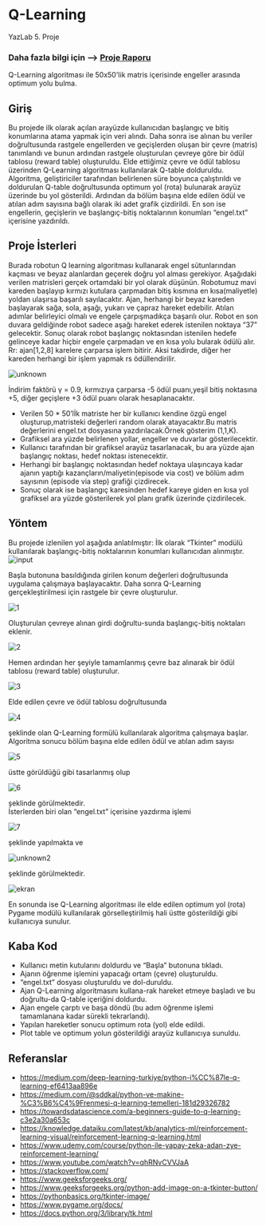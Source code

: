 # Q-Learning
YazLab 5. Proje

### Daha fazla bilgi için --> [Proje Raporu](https://github.com/mustafayigit34/Q-Learning/blob/main/Rapor.pdf)

Q-Learning algoritması ile 50x50'lik matris içerisinde engeller arasında optimum yolu bulma.

## Giriş
Bu projede ilk olarak açılan arayüzde kullanıcıdan başlangıç ve bitiş konumlarına atama yapmak için veri alındı. Daha sonra ise alınan bu veriler doğrultusunda rastgele engellerden ve geçişlerden oluşan bir çevre (matris) tanımlandı ve bunun ardından rastgele oluşturulan çevreye göre bir ödül tablosu (reward table) oluşturuldu. Elde ettiğimiz çevre ve ödül tablosu üzerinden Q-Learning algoritması kullanılarak Q-table dolduruldu. Algoritma, geliştiriciler tarafından belirlenen süre boyunca çalıştırıldı ve doldurulan Q-table doğrultusunda optimum yol (rota) bulunarak arayüz üzerinde bu yol gösterildi. Ardından da bölüm başına elde edilen ödül ve atılan adım sayısına bağlı olarak iki adet grafik çizdirildi. En son ise engellerin, geçişlerin ve başlangıç-bitiş noktalarının konumları “engel.txt” içerisine yazdırıldı.

## Proje İsterleri
Burada robotun Q learning algoritması kullanarak engel sütunlarından kaçması ve beyaz alanlardan
geçerek doğru yol alması gerekiyor. Aşağıdaki verilen matrisleri gerçek ortamdaki bir yol olarak düşünün.
Robotumuz mavi kareden başlayıp kırmızı kutulara çarpmadan bitiş kısmına en kısa(maliyetle) yoldan
ulaşırsa başarılı sayılacaktır.
Ajan, herhangi bir beyaz kareden başlayarak sağa, sola, aşağı, yukarı ve çapraz hareket edebilir. Atılan 
adımlar belirleyici olmalı ve engele çarpışmadıkça başarılı olur. Robot en son duvara geldiğinde robot 
sadece aşağı hareket ederek istenilen noktaya “37” gelecektir. Sonuç olarak robot başlangıç noktasından 
istenilen hedefe gelinceye kadar hiçbir engele çarpmadan ve en kısa yolu bularak ödülü alır. Rr: ajan[1,2,8] karelere 
çarparsa işlem bitirir. Aksi takdirde, diğer her kareden herhangi bir işlem yapmak rs ödüllendirilir. <br>

![unknown](https://user-images.githubusercontent.com/65903573/119260508-be4ecf80-bbdb-11eb-8109-701190753b8f.png) <br>

İndirim faktörü γ = 0.9, kırmızıya çarparsa -5 ödül puanı,yeşil bitiş noktasına +5, diğer geçişlere
+3 ödül puanı olarak hesaplanacaktır.

* Verilen 50 * 50’lİk matriste her bir kullanıcı kendine özgü engel oluşturup,matristeki değerleri
random olarak atayacaktır.Bu matris değerlerini engel.txt dosyasına yazdırılacak.Örnek gösterim
(1,1,K).
* Grafiksel ara yüzde belirlenen yollar, engeller ve duvarlar gösterilecektir.
* Kullanıcı tarafından bir grafiksel arayüz tasarlanacak, bu ara yüzde ajan başlangıç noktası, hedef
noktası istenecektir.
* Herhangi bir başlangıç noktasından hedef noktaya ulaşıncaya kadar ajanın yaptığı
kazançların/maliyetin(episode via cost) ve bölüm adım sayısının (episode via step) grafiği
çizdirecek.
* Sonuç olarak ise başlangıç karesinden hedef kareye giden en kısa yol grafiksel ara yüzde
gösterilerek yol planı grafik üzerinde çizdirilecek.

## Yöntem
Bu projede izlenilen yol aşağıda anlatılmıştır:
İlk olarak “Tkinter” modülü kullanılarak başlangıç-bitiş noktalarının konumları kullanıcıdan alınmıştır. <br>
![input](https://user-images.githubusercontent.com/65903573/119260595-31f0dc80-bbdc-11eb-8607-3bf8da6a61c5.png) <br>

Başla butonuna basıldığında girilen konum değerleri doğrultusunda uygulama çalışmaya başlayacaktır.
Daha sonra Q-Learning gerçekleştirilmesi için rastgele bir çevre oluşturulur. <br>

![1](https://user-images.githubusercontent.com/65903573/119260684-8d22cf00-bbdc-11eb-8496-d65d88f73bdc.png) <br>

Oluşturulan çevreye alınan girdi doğrultu-sunda başlangıç-bitiş noktaları eklenir. <br>

![2](https://user-images.githubusercontent.com/65903573/119260713-ab88ca80-bbdc-11eb-9b8c-97d4e90a62ef.png) <br>

Hemen ardından her şeyiyle tamamlanmış çevre baz alınarak bir ödül tablosu (reward table) oluşturulur. <br>

![3](https://user-images.githubusercontent.com/65903573/119260736-c52a1200-bbdc-11eb-89b9-b2295ddeeaf5.png) <br>

Elde edilen çevre ve ödül tablosu doğrultusunda <br>

![4](https://user-images.githubusercontent.com/65903573/119260751-e559d100-bbdc-11eb-9e64-b02e3da19c46.png) <br>

şeklinde olan Q-Learning formülü kullanılarak algoritma çalışmaya başlar.
Algoritma sonucu bölüm başına elde edilen ödül ve atılan adım sayısı <br>

![5](https://user-images.githubusercontent.com/65903573/119260781-ff93af00-bbdc-11eb-8bbd-2d02b1cbdd94.png) <br>

üstte görüldüğü gibi tasarlanmış olup <br>

![6](https://user-images.githubusercontent.com/65903573/119260797-189c6000-bbdd-11eb-8e98-ab412a085403.png) <br>

şeklinde görülmektedir. <br>
İsterlerden biri olan “engel.txt” içerisine yazdırma işlemi <br>

![7](https://user-images.githubusercontent.com/65903573/119260817-34a00180-bbdd-11eb-9124-ff33dd3dde4f.png) <br>

şeklinde yapılmakta ve <br>

![unknown2](https://user-images.githubusercontent.com/65903573/119260840-58fbde00-bbdd-11eb-82fe-f6541d4f2bde.png) <br>

şeklinde görülmektedir. <br>

![ekran](https://user-images.githubusercontent.com/65903573/119260870-74ff7f80-bbdd-11eb-804f-b30b9b9ab964.png) <br>

En sonunda ise Q-Learning algoritması ile elde edilen optimum yol (rota) Pygame modülü kullanılarak görselleştirilmiş hali üstte gösterildiği gibi kullanıcıya sunulur.

## Kaba Kod
* Kullanıcı metin kutularını doldurdu ve “Başla” butonuna tıkladı.
* Ajanın öğrenme işlemini yapacağı ortam (çevre) oluşturuldu.
* “engel.txt” dosyası oluşturuldu ve dol-duruldu.
* Ajan Q-Learning algoritmasını kullana-rak hareket etmeye başladı ve bu doğrultu-da Q-table içeriğini doldurdu.
* Ajan engele çarptı ve başa döndü (bu adım öğrenme işlemi tamamlanana kadar sürekli tekrarlandı).
* Yapılan hareketler sonucu optimum rota (yol) elde edildi. 
* Plot table ve optimum yolun gösterildiği arayüz kullanıcıya sunuldu. 

## Referanslar

- https://medium.com/deep-learning-turkiye/python-i%CC%87le-q-learning-ef6413aa896e
- https://medium.com/@sddkal/python-ve-makine-%C3%B6%C4%9Frenmesi-q-learning-temelleri-181d29326782
- https://towardsdatascience.com/a-beginners-guide-to-q-learning-c3e2a30a653c
- https://knowledge.dataiku.com/latest/kb/analytics-ml/reinforcement-learning-visual/reinforcement-learning-q-learning.html
- https://www.udemy.com/course/python-ile-yapay-zeka-adan-zye-reinforcement-learning/
- https://www.youtube.com/watch?v=qhRNvCVVJaA
- https://stackoverflow.com/
- https://www.geeksforgeeks.org/
- https://www.geeksforgeeks.org/python-add-image-on-a-tkinter-button/
- https://pythonbasics.org/tkinter-image/
- https://www.pygame.org/docs/
- https://docs.python.org/3/library/tk.html



